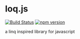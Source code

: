 # loq.js

[![Build Status](https://travis-ci.org/biggyspender/loq.svg?branch=master)](https://travis-ci.org/biggyspender/loq) [![npm version](https://badge.fury.io/js/loq.png)](https://badge.fury.io/js/loq)

a linq inspired library for javascript
